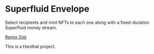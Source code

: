 # Superfluid Envelope

Select recipients and mint NFTs to each one along with a fixed-duration Superfluid money stream.

[Remix Gist](https://remix.ethereum.org/?#gist=e2f5a2f81085c3d184748633863d5462&optimize=false&runs=200&evmVersion=null&version=soljson-v0.8.14+commit.80d49f37.js)

This is a Hardhat project.